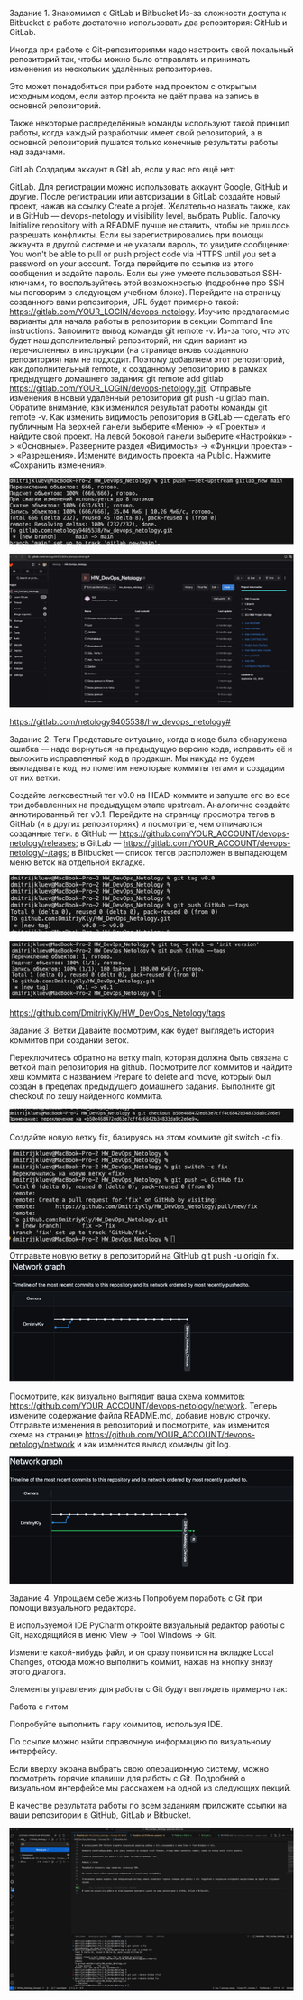 Задание 1. Знакомимся с GitLab и Bitbucket
Из-за сложности доступа к Bitbucket в работе достаточно использовать два репозитория: GitHub и GitLab.

Иногда при работе с Git-репозиториями надо настроить свой локальный репозиторий так, чтобы можно было отправлять и принимать изменения из нескольких удалённых репозиториев.

Это может понадобиться при работе над проектом с открытым исходным кодом, если автор проекта не даёт права на запись в основной репозиторий.

Также некоторые распределённые команды используют такой принцип работы, когда каждый разработчик имеет свой репозиторий, а в основной репозиторий пушатся только конечные результаты работы над задачами.

GitLab
Создадим аккаунт в GitLab, если у вас его ещё нет:

GitLab. Для регистрации можно использовать аккаунт Google, GitHub и другие.
После регистрации или авторизации в GitLab создайте новый проект, нажав на ссылку Create a projet. Желательно назвать также, как и в GitHub — devops-netology и visibility level, выбрать Public.
Галочку Initialize repository with a README лучше не ставить, чтобы не пришлось разрешать конфликты.
Если вы зарегистрировались при помощи аккаунта в другой системе и не указали пароль, то увидите сообщение: You won't be able to pull or push project code via HTTPS until you set a password on your account. Тогда перейдите по ссылке из этого сообщения и задайте пароль. Если вы уже умеете пользоваться SSH-ключами, то воспользуйтесь этой возможностью (подробнее про SSH мы поговорим в следующем учебном блоке).
Перейдите на страницу созданного вами репозитория, URL будет примерно такой: https://gitlab.com/YOUR_LOGIN/devops-netology. Изучите предлагаемые варианты для начала работы в репозитории в секции Command line instructions.
Запомните вывод команды git remote -v.
Из-за того, что это будет наш дополнительный репозиторий, ни один вариант из перечисленных в инструкции (на странице вновь созданного репозитория) нам не подходит. Поэтому добавляем этот репозиторий, как дополнительный remote, к созданному репозиторию в рамках предыдущего домашнего задания: git remote add gitlab https://gitlab.com/YOUR_LOGIN/devops-netology.git.
Отправьте изменения в новый удалённый репозиторий git push -u gitlab main.
Обратите внимание, как изменился результат работы команды git remote -v.
Как изменить видимость репозитория в GitLab — сделать его публичным
На верхней панели выберите «Меню» -> «Проекты» и найдите свой проект.
На левой боковой панели выберите «Настройки» -> «Основные».
Разверните раздел «Видимость» -> «Функции проекта» -> «Разрешения».
Измените видимость проекта на Public.
Нажмите «Сохранить изменения».

![Task1](https://github.com/DmitriyKly/HW_DevOps_Netology/blob/GitHub_Netology_Devops/%D0%9E%D1%81%D0%BD%D0%BE%D0%B2%D1%8B%20Git/Screen/Task1.png)

![Task1_2](https://github.com/DmitriyKly/HW_DevOps_Netology/blob/GitHub_Netology_Devops/%D0%9E%D1%81%D0%BD%D0%BE%D0%B2%D1%8B%20Git/Screen/Task1_2.png)

https://gitlab.com/netology9405538/hw_devops_netology#


Задание 2. Теги
Представьте ситуацию, когда в коде была обнаружена ошибка — надо вернуться на предыдущую версию кода, исправить её и выложить исправленный код в продакшн. Мы никуда не будем выкладывать код, но пометим некоторые коммиты тегами и создадим от них ветки.

Создайте легковестный тег v0.0 на HEAD-коммите и запуште его во все три добавленных на предыдущем этапе upstream.
Аналогично создайте аннотированный тег v0.1.
Перейдите на страницу просмотра тегов в GitHab (и в других репозиториях) и посмотрите, чем отличаются созданные теги.
в GitHub — https://github.com/YOUR_ACCOUNT/devops-netology/releases;
в GitLab — https://gitlab.com/YOUR_ACCOUNT/devops-netology/-/tags;
в Bitbucket — список тегов расположен в выпадающем меню веток на отдельной вкладке.

![Task2](https://github.com/DmitriyKly/HW_DevOps_Netology/blob/GitHub_Netology_Devops/%D0%9E%D1%81%D0%BD%D0%BE%D0%B2%D1%8B%20Git/Screen/Task2_1.png)

![Task2_1](https://github.com/DmitriyKly/HW_DevOps_Netology/blob/GitHub_Netology_Devops/%D0%9E%D1%81%D0%BD%D0%BE%D0%B2%D1%8B%20Git/Screen/Task2_2.png)

https://github.com/DmitriyKly/HW_DevOps_Netology/tags

Задание 3. Ветки
Давайте посмотрим, как будет выглядеть история коммитов при создании веток.

Переключитесь обратно на ветку main, которая должна быть связана с веткой main репозитория на github.
Посмотрите лог коммитов и найдите хеш коммита с названием Prepare to delete and move, который был создан в пределах предыдущего домашнего задания.
Выполните git checkout по хешу найденного коммита.

![Task3_1](https://github.com/DmitriyKly/HW_DevOps_Netology/blob/GitHub_Netology_Devops/%D0%9E%D1%81%D0%BD%D0%BE%D0%B2%D1%8B%20Git/Screen/Task3_1.png)

Создайте новую ветку fix, базируясь на этом коммите git switch -c fix.

![Task3_2](https://github.com/DmitriyKly/HW_DevOps_Netology/blob/GitHub_Netology_Devops/%D0%9E%D1%81%D0%BD%D0%BE%D0%B2%D1%8B%20Git/Screen/Task3_2.png)
Отправьте новую ветку в репозиторий на GitHub git push -u origin fix.
![Task3_3](https://github.com/DmitriyKly/HW_DevOps_Netology/blob/GitHub_Netology_Devops/%D0%9E%D1%81%D0%BD%D0%BE%D0%B2%D1%8B%20Git/Screen/Task3_3.png)

Посмотрите, как визуально выглядит ваша схема коммитов: https://github.com/YOUR_ACCOUNT/devops-netology/network.
Теперь измените содержание файла README.md, добавив новую строчку.
Отправьте изменения в репозиторий и посмотрите, как изменится схема на странице https://github.com/YOUR_ACCOUNT/devops-netology/network и как изменится вывод команды git log.

![Task3_4](https://github.com/DmitriyKly/HW_DevOps_Netology/blob/GitHub_Netology_Devops/%D0%9E%D1%81%D0%BD%D0%BE%D0%B2%D1%8B%20Git/Screen/Task3_4.png)


Задание 4. Упрощаем себе жизнь
Попробуем поработь с Git при помощи визуального редактора.

В используемой IDE PyCharm откройте визуальный редактор работы с Git, находящийся в меню View -> Tool Windows -> Git.

Измените какой-нибудь файл, и он сразу появится на вкладке Local Changes, отсюда можно выполнить коммит, нажав на кнопку внизу этого диалога.

Элементы управления для работы с Git будут выглядеть примерно так:

Работа с гитом

Попробуйте выполнить пару коммитов, используя IDE.

По ссылке можно найти справочную информацию по визуальному интерфейсу.

Если вверху экрана выбрать свою операционную систему, можно посмотреть горячие клавиши для работы с Git. Подробней о визуальном интерфейсе мы расскажем на одной из следующих лекций.

В качестве результата работы по всем заданиям приложите ссылки на ваши репозитории в GitHub, GitLab и Bitbucket.

![Task4_1](https://github.com/DmitriyKly/HW_DevOps_Netology/blob/GitHub_Netology_Devops/%D0%9E%D1%81%D0%BD%D0%BE%D0%B2%D1%8B%20Git/Screen/Task4_1.png)